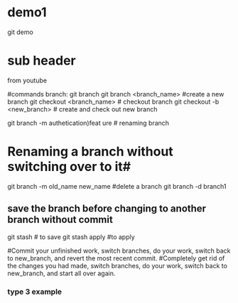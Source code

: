 # demo1
git demo
 # sub header

 from youtube

 #commands
 branch: git branch <to see active branch>
 git branch <branch_name> #create a new branch
 git checkout <branch_name> # checkout branch
 git checkout -b <new_branch> # create and check out new branch

 git branch -m authetication)feat
ure # renaming branch
# Renaming a branch without switching over to it#
git branch -m old_name new_name
#delete a branch
git branch -d branch1 

## save the branch before changing to another branch without commit
git stash # to save
git stash apply #to apply

#Commit your unfinished work, switch branches, do your work, switch back to new_branch, and revert the most recent commit.
#Completely get rid of the changes you had made, switch branches, do your work, switch back to new_branch, and start all over again.

### type 3 example